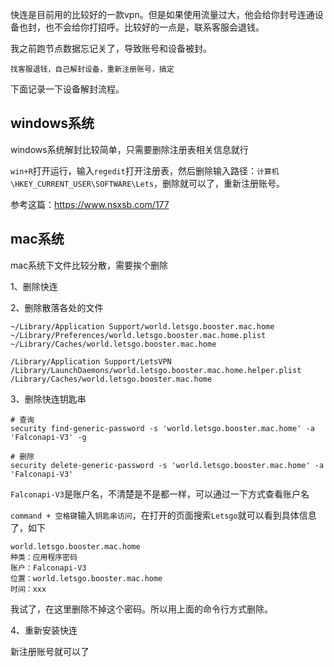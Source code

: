 快连是目前用的比较好的一款vpn。但是如果使用流量过大，他会给你封号连通设备也封，也不会给你打招呼。比较好的一点是，联系客服会退钱。

我之前跑节点数据忘记关了，导致账号和设备被封。
```
找客服退钱，自己解封设备，重新注册账号，搞定
```

下面记录一下设备解封流程。

## windows系统

windows系统解封比较简单，只需要删除注册表相关信息就行

`win+R`打开运行，输入`regedit`打开注册表，然后删除输入路径：`计算机\HKEY_CURRENT_USER\SOFTWARE\Lets`，删除就可以了，重新注册账号。

参考这篇：https://www.nsxsb.com/177

## mac系统

mac系统下文件比较分散，需要挨个删除

1、删除快连

2、删除散落各处的文件
```
~/Library/Application Support/world.letsgo.booster.mac.home
~/Library/Preferences/world.letsgo.booster.mac.home.plist
~/Library/Caches/world.letsgo.booster.mac.home

/Library/Application Support/LetsVPN
/Library/LaunchDaemons/world.letsgo.booster.mac.home.helper.plist
/Library/Caches/world.letsgo.booster.mac.home
```

3、删除快连钥匙串
```
# 查询
security find-generic-password -s 'world.letsgo.booster.mac.home' -a 'Falconapi-V3' -g

# 删除
security delete-generic-password -s 'world.letsgo.booster.mac.home' -a 'Falconapi-V3'
```

`Falconapi-V3`是账户名，不清楚是不是都一样，可以通过一下方式查看账户名

`command + 空格键`输入`钥匙串访问`，在打开的页面搜索`Letsgo`就可以看到具体信息了，如下
```
world.letsgo.booster.mac.home
种类：应用程序密码
账户：Falconapi-V3
位置：world.letsgo.booster.mac.home
时间：xxx
```
我试了，在这里删除不掉这个密码。所以用上面的命令行方式删除。

4、重新安装快连

新注册账号就可以了